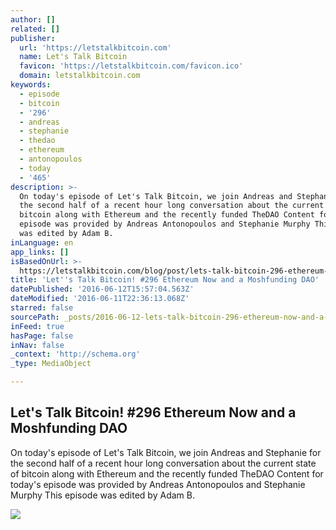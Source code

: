 ```yaml
---
author: []
related: []
publisher:
  url: 'https://letstalkbitcoin.com'
  name: Let's Talk Bitcoin
  favicon: 'https://letstalkbitcoin.com/favicon.ico'
  domain: letstalkbitcoin.com
keywords:
  - episode
  - bitcoin
  - '296'
  - andreas
  - stephanie
  - thedao
  - ethereum
  - antonopoulos
  - today
  - '465'
description: >-
  On today's episode of Let's Talk Bitcoin, we join Andreas and Stephanie for
  the second half of a recent hour long conversation about the current state of
  bitcoin along with Ethereum and the recently funded TheDAO Content for today's
  episode was provided by Andreas Antonopoulos and Stephanie Murphy This episode
  was edited by Adam B.
inLanguage: en
app_links: []
isBasedOnUrl: >-
  https://letstalkbitcoin.com/blog/post/lets-talk-bitcoin-296-ethereum-now-and-a-moshfunding-dao
title: 'Let''s Talk Bitcoin! #296 Ethereum Now and a Moshfunding DAO'
datePublished: '2016-06-12T15:57:04.563Z'
dateModified: '2016-06-11T22:36:13.068Z'
starred: false
sourcePath: _posts/2016-06-12-lets-talk-bitcoin-296-ethereum-now-and-a-moshfunding-dao.md
inFeed: true
hasPage: false
inNav: false
_context: 'http://schema.org'
_type: MediaObject

---
```

<article style=""><h1>Let's Talk Bitcoin! #296 Ethereum Now and a Moshfunding DAO</h1><p>On today's episode of Let's Talk Bitcoin, we join Andreas and Stephanie for the second half of a recent hour long conversation about the current state of bitcoin along with Ethereum and the recently funded TheDAO Content for today's episode was provided by Andreas Antonopoulos and Stephanie Murphy This episode was edited by Adam B.</p><img src="https://letstalkbitcoin.com/files/blogs/1818-cd247bd17c22304a799f84d60d290bf83d06d3ec7f02e24fcecad25e01691a84.jpg" /></article>